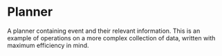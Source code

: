 # Planner

A planner containing event and their relevant information. This is an example of operations on a more complex collection of data, written with maximum efficiency in mind.
